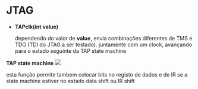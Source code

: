 # JTAG

- **TAPclk(int value)**

  dependendo do valor de **value**, envia combinações diferentes de TMS e TDO (TDI do JTAG a ser testado).
  juntamente com um clock, avançando para o estado seguinte da TAP state machine


**TAP state machine**
<img src="https://www.google.com/url?sa=i&source=images&cd=&cad=rja&uact=8&ved=2ahUKEwjAse3muvnmAhWsz4UKHQGoAzEQjRx6BAgBEAQ&url=https%3A%2F%2Fwww.xjtag.com%2Fabout-jtag%2Fjtag-a-technical-overview%2Ftap_state_machine%2F&psig=AOvVaw2pJisXWGjs6tKW5nWL1PgG&ust=1578760351637035">

  esta função permite tambem colocar bits no registo de dados e de IR se a state machine estiver no estado data shift ou IR shift
